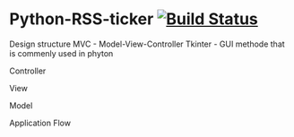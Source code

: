 # Python-RSS-ticker  [![Build Status](https://travis-ci.com/int-thumbWar-1-2-3-4/Python-RSS-ticker.svg?branch=development)](https://travis-ci.com/int-thumbWar-1-2-3-4/Python-RSS-ticker)

Design structure 
MVC - Model-View-Controller 
Tkinter - GUI methode that is commenly used in phyton

Controller 


View


Model 


Application Flow 
